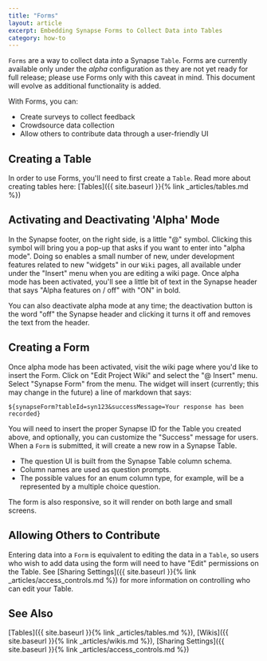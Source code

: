 ```yaml
---
title: "Forms"
layout: article
excerpt: Embedding Synapse Forms to Collect Data into Tables 
category: how-to
---
```


`Forms` are a way to collect data _into_ a Synapse `Table`. Forms are currently available only under the _alpha_ configuration as they are not yet ready for full release; please use Forms only with this caveat in mind. This document will evolve as additional functionality is added.

With Forms, you can:

* Create surveys to collect feedback
* Crowdsource data collection
* Allow others to contribute data through a user-friendly UI

## Creating a Table

In order to use Forms, you'll need to first create a `Table`. Read more about creating tables here: [Tables]({{ site.baseurl }}{% link _articles/tables.md %})

## Activating and Deactivating 'Alpha' Mode

In the Synapse footer, on the right side, is a little "@" symbol. Clicking this symbol will bring you a pop-up that asks if you want to enter into "alpha mode". Doing so enables a small number of new, under development features related to new "widgets" in our `Wiki` pages, all available under under the "Insert" menu when you are editing a wiki page. Once alpha mode has been activated, you'll see a little bit of text in the Synapse header that says "Alpha features on / off" with "ON" in bold.

You can also deactivate alpha mode at any time; the deactivation button is the word "off" the Synapse header and clicking it turns it off and removes the text from the header.

## Creating a Form

Once alpha mode has been activated, visit the wiki page where you'd like to insert the Form. Click on "Edit Project Wiki" and select the "@ Insert" menu. Select "Synapse Form" from the menu. The widget will insert (currently; this may change in the future) a line of markdown that says:

```
${synapseForm?tableId=syn123&successMessage=Your response has been recorded}
```

You will need to insert the proper Synapse ID for the Table you created above, and optionally, you can customize the "Success" message for users. When a `Form` is submitted, it will create a new row in a Synapse Table.

* The question UI is built from the Synapse Table column schema.
* Column names are used as question prompts.
* The possible values for an enum column type, for example, will be a represented by a multiple choice question.

The form is also responsive, so it will render on both large and small screens.

## Allowing Others to Contribute

Entering data into a `Form` is equivalent to editing the data in a `Table`, so users who wish to add data using the form will need to have "Edit" permissions on the Table. See [Sharing Settings]({{ site.baseurl }}{% link _articles/access_controls.md %}) for more information on controlling who can edit your Table.

## See Also

[Tables]({{ site.baseurl }}{% link _articles/tables.md %}), [Wikis]({{ site.baseurl }}{% link _articles/wikis.md %}), [Sharing Settings]({{ site.baseurl }}{% link _articles/access_controls.md %})
